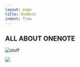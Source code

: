 ```yaml
---
layout: page
title: OneNote   
indent: True
---
```


## ALL ABOUT ONENOTE


![stuff](/assets/img/e-portfolio/onenote.gif)

<img src="/assets/img/e-portfolio/onenote.gif">